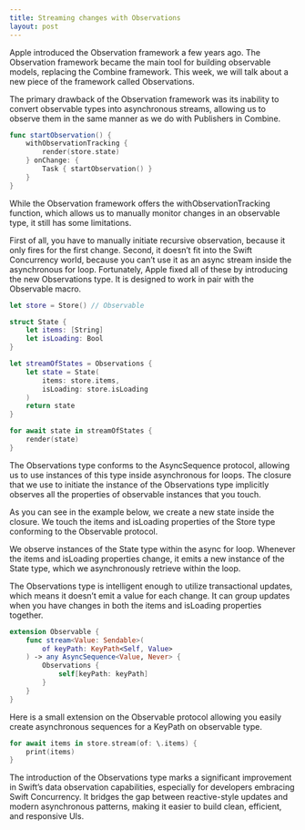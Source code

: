 ```yaml
---
title: Streaming changes with Observations
layout: post
---
```


Apple introduced the Observation framework a few years ago. The Observation framework became the main tool for building observable models, replacing the Combine framework. This week, we will talk about a new piece of the framework called Observations.

The primary drawback of the Observation framework was its inability to convert observable types into asynchronous streams, allowing us to observe them in the same manner as we do with Publishers in Combine.

```swift
func startObservation() {
    withObservationTracking {
        render(store.state)
    } onChange: {
        Task { startObservation() }
    }
}
```

While the Observation framework offers the withObservationTracking function, which allows us to manually monitor changes in an observable type, it still has some limitations. 

First of all, you have to manually initiate recursive observation, because it only fires for the first change. Second, it doesn’t fit into the Swift Concurrency world, because you can’t use it as an async stream inside the asynchronous for loop. Fortunately, Apple fixed all of these by introducing the new Observations type. It is designed to work in pair with the Observable macro.

```swift
let store = Store() // Observable

struct State {
    let items: [String]
    let isLoading: Bool
}

let streamOfStates = Observations {
    let state = State(
        items: store.items,
        isLoading: store.isLoading
    )
    return state
}

for await state in streamOfStates {
    render(state)
}
```

The Observations type conforms to the AsyncSequence protocol, allowing us to use instances of this type inside asynchronous for loops. The closure that we use to initiate the instance of the Observations type implicitly observes all the properties of observable instances that you touch.

As you can see in the example below, we create a new state inside the closure. We touch the items and isLoading properties of the Store type conforming to the Observable protocol. 

We observe instances of the State type within the async for loop. Whenever the items and isLoading properties change, it emits a new instance of the State type, which we asynchronously retrieve within the loop.

The Observations type is intelligent enough to utilize transactional updates, which means it doesn’t emit a value for each change. It can group updates when you have changes in both the items and isLoading properties together.

```swift
extension Observable {
    func stream<Value: Sendable>(
        of keyPath: KeyPath<Self, Value>
    ) -> any AsyncSequence<Value, Never> {
        Observations {
            self[keyPath: keyPath]
        }
    }
}
```

Here is a small extension on the Observable protocol allowing you easily create asynchronous sequences for a KeyPath on observable type.

```swift
for await items in store.stream(of: \.items) {
    print(items)
}
```

The introduction of the Observations type marks a significant improvement in Swift’s data observation capabilities, especially for developers embracing Swift Concurrency. It bridges the gap between reactive-style updates and modern asynchronous patterns, making it easier to build clean, efficient, and responsive UIs.
